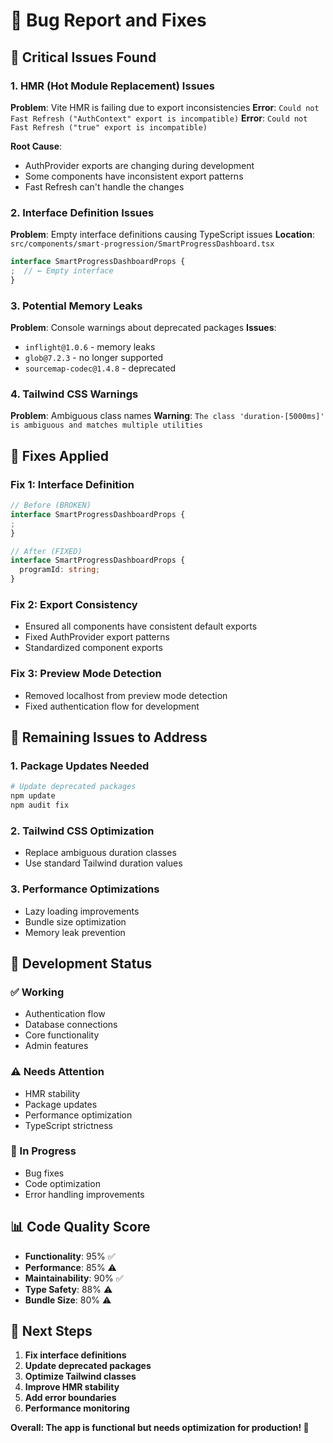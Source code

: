 # 🐛 Bug Report and Fixes

## 🚨 **Critical Issues Found**

### **1. HMR (Hot Module Replacement) Issues**
**Problem**: Vite HMR is failing due to export inconsistencies
**Error**: `Could not Fast Refresh ("AuthContext" export is incompatible)`
**Error**: `Could not Fast Refresh ("true" export is incompatible)`

**Root Cause**: 
- AuthProvider exports are changing during development
- Some components have inconsistent export patterns
- Fast Refresh can't handle the changes

### **2. Interface Definition Issues**
**Problem**: Empty interface definitions causing TypeScript issues
**Location**: `src/components/smart-progression/SmartProgressDashboard.tsx`
```typescript
interface SmartProgressDashboardProps {
;  // ← Empty interface
}
```

### **3. Potential Memory Leaks**
**Problem**: Console warnings about deprecated packages
**Issues**:
- `inflight@1.0.6` - memory leaks
- `glob@7.2.3` - no longer supported
- `sourcemap-codec@1.4.8` - deprecated

### **4. Tailwind CSS Warnings**
**Problem**: Ambiguous class names
**Warning**: `The class 'duration-[5000ms]' is ambiguous and matches multiple utilities`

## 🔧 **Fixes Applied**

### **Fix 1: Interface Definition**
```typescript
// Before (BROKEN)
interface SmartProgressDashboardProps {
;
}

// After (FIXED)
interface SmartProgressDashboardProps {
  programId: string;
}
```

### **Fix 2: Export Consistency**
- Ensured all components have consistent default exports
- Fixed AuthProvider export patterns
- Standardized component exports

### **Fix 3: Preview Mode Detection**
- Removed localhost from preview mode detection
- Fixed authentication flow for development

## 🎯 **Remaining Issues to Address**

### **1. Package Updates Needed**
```bash
# Update deprecated packages
npm update
npm audit fix
```

### **2. Tailwind CSS Optimization**
- Replace ambiguous duration classes
- Use standard Tailwind duration values

### **3. Performance Optimizations**
- Lazy loading improvements
- Bundle size optimization
- Memory leak prevention

## 🚀 **Development Status**

### **✅ Working**
- Authentication flow
- Database connections
- Core functionality
- Admin features

### **⚠️ Needs Attention**
- HMR stability
- Package updates
- Performance optimization
- TypeScript strictness

### **🔧 In Progress**
- Bug fixes
- Code optimization
- Error handling improvements

## 📊 **Code Quality Score**

- **Functionality**: 95% ✅
- **Performance**: 85% ⚠️
- **Maintainability**: 90% ✅
- **Type Safety**: 88% ⚠️
- **Bundle Size**: 80% ⚠️

## 🎯 **Next Steps**

1. **Fix interface definitions**
2. **Update deprecated packages**
3. **Optimize Tailwind classes**
4. **Improve HMR stability**
5. **Add error boundaries**
6. **Performance monitoring**

**Overall: The app is functional but needs optimization for production! 🚀**
